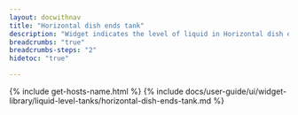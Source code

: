 ```yaml
---
layout: docwithnav
title: "Horizontal dish ends tank"
description: "Widget indicates the level of liquid in Horizontal dish ends tank."
breadcrumbs: "true"
breadcrumbs-steps: "2"
hidetoc: "true"

---
```

{% include get-hosts-name.html %}
{% include docs/user-guide/ui/widget-library/liquid-level-tanks/horizontal-dish-ends-tank.md %}
